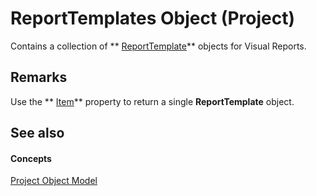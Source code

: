 
# ReportTemplates Object (Project)

 Contains a collection of ** [ReportTemplate](bea2838c-60b1-f33d-1b3d-a12382bbeca6.md)** objects for Visual Reports.


## Remarks

Use the  ** [Item](5b26a22e-34ec-4c5c-4adb-d3b43513d62e.md)** property to return a single **ReportTemplate** object.


## See also


#### Concepts


 [Project Object Model](900b167b-88ec-ea88-15b7-27bb90c22ac6.md)
